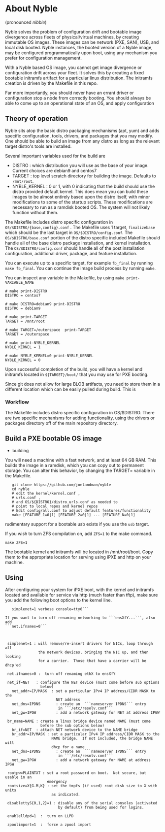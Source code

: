 # About Nyble

(pronounced *nibble*)

Nyble solves the problem of configuration drift and bootable image divergence across fleets of physical/virtual machines, by creating immutable OS images.
These images can be network (PXE, SAN), USB, and local disk booted.  Nyble
instances, the booted version of a Nyble image, may be configured
programmatically upon boot, using any mechanism you prefer for configuration
management.

With a Nyble based OS image, you cannot get image divergence or configuration
drift across your fleet.  It solves this by creating a fixed bootable initramfs
artifact for a particular linux distribution.  The initramfs creation is driven
by the Makefile in this repo.  

Far more importantly, you should never have an errant driver or configuration stop a node from correctly booting.  You should always be able to come up to an operational state of an OS, and apply configuration 

## Theory of operation

Nyble sits atop the basic distro packaging mechanisms (apt, yum) and adds
specific configuration, tools, drivers, and packages that you may modify.  
One should be able to build an image from any distro as long as the
relevant target distro's tools are installed.

Several important variables used for the build are
* DISTRO : which distribution you will use as the base of your image.  Current choices are debian9 and centos7
* TARGET : top level scratch directory for building the image.  Defaults to ```/mnt/root```.
* NYBLE_KERNEL : 0 or 1, with 0 indicating that the build should use the distro
provided default kernel.  This does mean you can build these images to be almost entirely based upon the distro itself, with minor modifications to some of the
startup scripts.  These modifications are necessary to run as a ramdisk booted OS.
The system will not likely function without them.

The Makefile includes distro specific configuration in ```OS/$DISTRO/{base,config}.conf``` .  The Makefile uses 1 target, ```finalizebase``` which should be the last target in ```OS/$DISTRO/config.conf```.  The ```OS/$DISTRO/base.conf``` portion of
the distro specific included Makefile should handle all of the base distro
package installation, and kernel installation.  The ```OS/$DISTRO/config.conf```
should handle all of the post installation configuration, additional driver,
package, and feature installation.

You can execute up to a specific target, for example ```fb_final``` by running
  ```make fb_final```.  You can continue the image build process by running ```make```.

You can inspect any variable in the Makefile, by using ```make print-VARIABLE_NAME```

```
# make print-DISTRO
DISTRO = centos7

# make DISTRO=debian9 print-DISTRO
DISTRO = debian9

# make print-TARGET
TARGET = /mnt/root

# make TARGET=/outerspace  print-TARGET
TARGET = /outerspace

# make print-NYBLE_KERNEL
NYBLE_KERNEL = 1

# make NYBLE_KERNEL=0 print-NYBLE_KERNEL
NYBLE_KERNEL = 0
```


Upon successful completion of the build, you will have a kernel and initramfs located in ```${TARGET}/boot/``` that you may use for PXE booting.

Since git does not allow for large BLOB artifacts, you need to store them in
a different location which can be easily pulled during build.  This is


### Workflow

The Makefile includes distro specific configuration in OS/$DISTRO.  There are two
specific mechanisms for adding functionality, using the drivers or packages directory off of the main repository directory.

## Build a PXE bootable OS image

* building

You will need a machine with a fast network, and at least 64 GB RAM.  This
builds the image in a ramdisk, which you can copy out to permanent storage.
You can alter this behavior, by changing the TARGET= variable in the Makefile.


  ```
     git clone https://github.com/joelandman/nyble
     cd nyble
     # edit the kernel/kernel.conf ,
     # urls.conf ,
     # and OS/${DISTRO}/distro_urls.conf as needed to
     # point to local repos and kernel repos
     # Edit config/all.conf to adjust default features/functionality
     make [FEATURE_1=0|1] [FEATURE_2=0|1] ... [FEATURE_N=0|1]
  ```

rudimentary support for a bootable usb exists if you use the ```usb``` target.

If you wish to turn ZFS compilation on, add ```ZFS=1``` to the make command.

  ```make ZFS=1```


The bootable kernel and initramfs will be located in /mnt/root/boot.  Copy them
to the appropriate location for serving using iPXE and http on your machine.

## Using

  After configuring your system for iPXE boot, with the kernel and initramfs
located and available for service via http (much faster than tftp), make sure
you add the following boot options to the kernel line.

  ```root=ram rootfstype=ramdisk udev.children-max=1
     simplenet=1 verbose console=tty0```

If you want to turn off renaming networking to ```ensXfY...```, also add
```net.ifnames=0```



   simplenet=1 : will remove/re-insert drivers for NICs, loop through all
                 the network devices, bringing the NIC up, and then looking
                 for a carrier.  Those that have a carrier will be dhcp'ed

   net.ifnames=0 :  turn off renaming ethX to ensXfY

   net_if=NET   : configure the NET device (must come before sub options
                  below)
     net_addr=IP/MASK  : set a particular IPv4 IP address/CIDR MASK to the
                         NET address
     net_dns=IPDNS       : create an  ```nameserver IPDNS``` entry
                          in ```/etc/resolv.conf```
     net_gw=IPGW         : add a network gateway for NET at address IPGW

   br_name=NAME : create a linux bridge device named NAME (must come
                  before the sub options below)
     br_if=NET  : attach NET network device to the NAME bridge
     br_addr=IP/MASK : set a particular IPv4 IP address/CIDR MASK to the
                       NAME bridge.  If not included, the bridge NAME will
                       dhcp for a name
     net_dns=IPDNS       : create an  ```nameserver IPDNS``` entry
                          in ```/etc/resolv.conf```
     net_gw=IPGW         : add a network gateway for NAME at address IPGW

   rootpw=PLAINTXT : set a root password on boot.  Not secure, but usable in an
                     emergency
   rootsize=X{G.M,K} : set the tmpfs (if used) root disk size to X with units
                       as indicated.

   disablettyS{0,1,2}=1 : disable any of the serial consoles (activated
                          by default) from being used for logins.

   enablelldpd=1  :  turn on LLPD

   zpoolimport=1  :  force a zpool import
